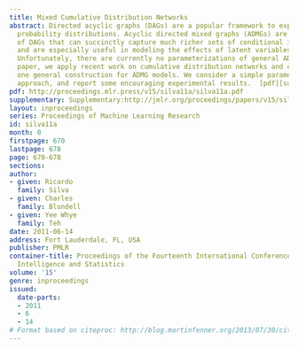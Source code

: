```yaml
---
title: Mixed Cumulative Distribution Networks
abstract: Directed acyclic graphs (DAGs) are a popular framework to express multivariate
  probability distributions. Acyclic directed mixed graphs (ADMGs) are generalizations
  of DAGs that can succinctly capture much richer sets of conditional independencies,
  and are especially useful in modeling the effects of latent variables implicitly.
  Unfortunately, there are currently no parameterizations of general ADMGs. In this
  paper, we apply recent work on cumulative distribution networks and copulas to propose
  one general construction for ADMG models. We consider a simple parameter estimation
  approach, and report some encouraging experimental results.  [pdf][supplementary]
pdf: http://proceedings.mlr.press/v15/silva11a/silva11a.pdf
supplementary: Supplementary:http://jmlr.org/proceedings/papers/v15/silva11a/silva11aSupple.pdf
layout: inproceedings
series: Proceedings of Machine Learning Research
id: silva11a
month: 0
firstpage: 670
lastpage: 678
page: 670-678
sections: 
author:
- given: Ricardo
  family: Silva
- given: Charles
  family: Blundell
- given: Yee Whye
  family: Teh
date: 2011-06-14
address: Fort Lauderdale, FL, USA
publisher: PMLR
container-title: Proceedings of the Fourteenth International Conference on Artificial
  Intelligence and Statistics
volume: '15'
genre: inproceedings
issued:
  date-parts:
  - 2011
  - 6
  - 14
# Format based on citeproc: http://blog.martinfenner.org/2013/07/30/citeproc-yaml-for-bibliographies/
---
```

